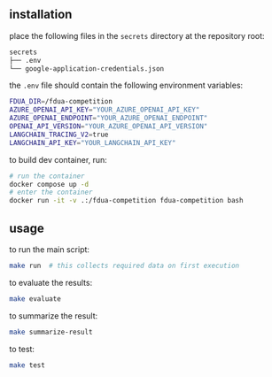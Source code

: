 
## installation

place the following files in the `secrets` directory at the repository root:

```bash
secrets
├── .env
└── google-application-credentials.json
```

the `.env` file should contain the following environment variables:
```bash
FDUA_DIR=/fdua-competition
AZURE_OPENAI_API_KEY="YOUR_AZURE_OPENAI_API_KEY"
AZURE_OPENAI_ENDPOINT="YOUR_AZURE_OPENAI_ENDPOINT"
OPENAI_API_VERSION="YOUR_AZURE_OPENAI_API_VERSION"
LANGCHAIN_TRACING_V2=true
LANGCHAIN_API_KEY="YOUR_LANGCHAIN_API_KEY"
```

to build dev container, run:
```bash
# run the container
docker compose up -d
# enter the container
docker run -it -v .:/fdua-competition fdua-competition bash
```

## usage
to run the main script:
```bash
make run  # this collects required data on first execution
```

to evaluate the results:
```bash
make evaluate
```

to summarize the result:
```bash
make summarize-result
```

to test:
```bash
make test
```